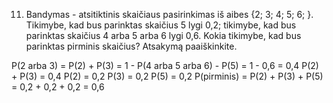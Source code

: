 11. Bandymas - atsitiktinis skaičiaus pasirinkimas iš aibes {2; 3; 4; 5; 6; }. Tikimybe, kad bus
parinktas skaičius 5 lygi 0,2; tikimybe, kad bus parinktas skaičius 4 arba 5 arba 6 lygi 0,6. Kokia
tikimybe, kad bus parinktas pirminis skaičius? Atsakymą paaiškinkite.

P(2 arba 3) = P(2) + P(3) = 1 - P(4 arba 5 arba 6) - P(5) = 1 - 0,6 = 0,4
P(2) + P(3) = 0,4
P(2) = 0,2 
P(3) = 0,2
P(5) = 0,2
P(pirminis) = P(2) + P(3) + P(5) = 0,2 + 0,2 + 0,2 = 0,6